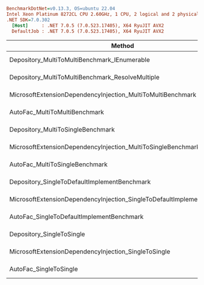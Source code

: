 ``` ini

BenchmarkDotNet=v0.13.3, OS=ubuntu 22.04
Intel Xeon Platinum 8272CL CPU 2.60GHz, 1 CPU, 2 logical and 2 physical cores
.NET SDK=7.0.302
  [Host]     : .NET 7.0.5 (7.0.523.17405), X64 RyuJIT AVX2
  DefaultJob : .NET 7.0.5 (7.0.523.17405), X64 RyuJIT AVX2


```
|                                                                  Method |       Mean |     Error |    StdDev | Allocated |
|------------------------------------------------------------------------ |-----------:|----------:|----------:|----------:|
|                            Depository_MultiToMultiBenchmark_IEnumerable |   7.858 μs | 0.1280 μs | 0.1134 μs |   4.57 KB |
|                        Depository_MultiToMultiBenchmark_ResolveMultiple |   6.841 μs | 0.1115 μs | 0.1043 μs |   4.44 KB |
|             MicrosoftExtensionDependencyInjection_MultiToMultiBenchmark |   4.570 μs | 0.0633 μs | 0.0561 μs |   4.51 KB |
|                                           AutoFac_MultiToMultiBenchmark | 128.982 μs | 1.3849 μs | 1.2954 μs |   24.2 KB |
|                                       Depository_MultiToSingleBenchmark |   5.822 μs | 0.0826 μs | 0.0733 μs |   3.79 KB |
|            MicrosoftExtensionDependencyInjection_MultiToSingleBenchmark |   4.275 μs | 0.2566 μs | 0.7565 μs |   3.95 KB |
|                                          AutoFac_MultiToSingleBenchmark |  39.492 μs | 0.6444 μs | 0.6028 μs |  16.26 KB |
|                            Depository_SingleToDefaultImplementBenchmark |   4.408 μs | 0.0578 μs | 0.0482 μs |   2.89 KB |
| MicrosoftExtensionDependencyInjection_SingleToDefaultImplementBenchmark |   3.582 μs | 0.2313 μs | 0.6820 μs |    3.6 KB |
|                               AutoFac_SingleToDefaultImplementBenchmark |  29.024 μs | 0.3583 μs | 0.3352 μs |  13.31 KB |
|                                               Depository_SingleToSingle |   5.378 μs | 0.0959 μs | 0.1142 μs |   3.42 KB |
|                    MicrosoftExtensionDependencyInjection_SingleToSingle |   4.174 μs | 0.2737 μs | 0.8070 μs |    3.8 KB |
|                                                  AutoFac_SingleToSingle |  31.959 μs | 0.5257 μs | 0.4918 μs |  13.79 KB |
